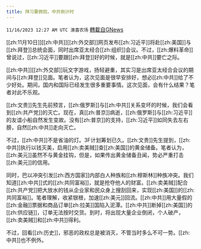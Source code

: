 ```yaml
---
title: 拜习要拥抱，中共倒计时
---
```

`11/16/2023 12:27 AM UTC 澳喜农场` [轉載自GNews](https://gnews.org/articles/1981384)

         

[[zh:11月10日]][[zh:中共]][[zh:外交部]]网页发布[[zh:习近平]]将赴[[zh:美国]]与[[zh:拜登]]总统会面，同时出席亚太经合[[zh:组织]]会议。不过，[[zh:爆料革命]]曾说过，[[zh:习近平]]要跟[[zh:拜登]]好的时候，就是[[zh:中共]]要亡之际。

[[zh:中共]][[zh:外交部]]玩文字游戏，扬轻避重，其实习是出席亚太经合会议的期间与[[zh:拜登]]见面。笔者认为，这次见面是很早安排好，想必[[zh:中共]]给了不少好处。期间，国内和国际已经发生很多重要事情。这次见面，会有什么结果？笔者对此不乐观。

[[zh:文贵]]先生先前预言，[[zh:俄罗斯]]与[[zh:中共]]关系变坏的时候，我们会看到[[zh:共产党]]的灭亡。现在，真[[zh:普京]]病逝，[[zh:俄罗斯]]与[[zh:习近平]]的友谊小船自然发生变故。没有[[zh:普京]]的支持，[[zh:习近平]]如同失去左右膀，自然[[zh:中共]]走向灭亡。

不过，[[zh:中共]]不是省油的灯。3F计划筹划已久。[[zh:文贵]]先生提到，[[zh:中共]]执行以钱灭美，启用[[zh:卖美贼]]查[[zh:美国]]的黄金储备。笔者认为，[[zh:美元]]虽然不与黄金挂钩，但是，如果传出黄金储备丑闻，势必严重打击[[zh:美元]]的信用。

同时，巴以冲突引发[[zh:西方国家]]内部白人种族和[[zh:穆斯林]]种族冲突。我们知道[[zh:中共]]式的[[zh:共同富裕]]，就是抢夺他人的财富。[[zh:卖美贼]]配合[[zh:共产党]]把大放水的钱从企业家和民众身上搜刮回来，实现[[zh:美国]]的[[zh:共同富裕]]。笔者理解，收紧银根，加速[[zh:美元]]回流。[[zh:中共]]用大量假的[[zh:金融]]票据和商品订单[[zh:拉美]]国陷入泥潭。[[zh:中共]]断掉[[zh:美国]]的[[zh:供应链]]，订单无法按时交货。到时，将出现大量企业倒闭，个人破产，[[zh:卖美贼]]和[[zh:中共]]得利。

不过，回看[[zh:历史]]，邪恶的政权总是被消灭，不管当时多么不可一势。[[zh:中共]]也不例外。
